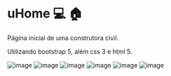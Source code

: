 # uHome :computer: :house:


Página inicial de uma construtora civil. 

Utilizando bootstrap 5, além css 3 e html 5.

![image](https://user-images.githubusercontent.com/86576676/136894872-6de813bb-417d-4be9-8955-d248e63f5c90.png)
![image](https://user-images.githubusercontent.com/86576676/136895001-07745a72-6f91-4e2b-b5bd-fcf588db93e0.png)
![image](https://user-images.githubusercontent.com/86576676/136895044-c22ac58b-480b-465a-a921-004c659b8366.png)
![image](https://user-images.githubusercontent.com/86576676/136895082-77604991-0085-474b-8f6f-f61d32fa617d.png)
![image](https://user-images.githubusercontent.com/86576676/136895145-a399a145-612f-41a8-8c1b-753b0b6717a9.png)
![image](https://user-images.githubusercontent.com/86576676/136895174-68b24737-252c-4e69-98f8-8bb8e3e8d49f.png)

